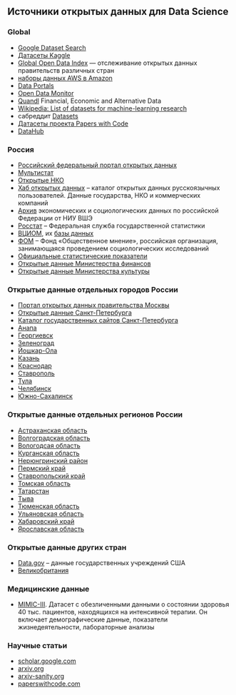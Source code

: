 ## Источники открытых данных для Data Science

### Global
- [Google Dataset Search](https://datasetsearch.research.google.com/)
- [Датасеты Kaggle](https://www.kaggle.com/datasets)
- [Global Open Data Index](https://index.okfn.org/) ― отслеживание открытых данных правительств различных стран
- [наборы данных AWS в Amazon](https://registry.opendata.aws/)
- [Data Portals](https://dataportals.org/search)
- [Open Data Monitor](https://www.opendatamonitor.eu/)
- [Quandl](https://www.quandl.com/) Financial, Economic and Alternative Data
- [Wikipedia: List of datasets for machine-learning research](https://en.wikipedia.org/wiki/List_of_datasets_for_machine-learning_research)
- сабреддит [Datasets](https://www.reddit.com/r/datasets/)
- [Датасеты проекта Papers with Code](https://paperswithcode.com/datasets?q=&v=lst&o=newest)
- [DataHub](https://datahub.io/)


### Россия
- [Российский федеральный портал открытых данных](http://data.gov.ru/)
- [Мультистат](http://multistat.ru/)
- [Открытые НКО](https://openngo.ru/)
- [Хаб открытых данных](https://hubofdata.ru/) – каталог открытых данных русскоязычных пользователей. Данные государства, НКО и коммерческих компаний
- [Архив](http://sophist.hse.ru/) экономических и социологических данных по российской Федерации от НИУ ВШЭ
- [Росстат](https://rosstat.gov.ru/) – Федеральная служба государственной статистики
- [ВЦИОМ](https://wciom.ru/), их [базы данных](https://bd.wciom.ru/)
- [ФОМ](https://fom.ru/) – Фонд «Общественное мнение», российская организация, занимающаяся проведением социологических исследований
- [Официальные статистические показатели](https://www.fedstat.ru/)
- [Открытые данные Министерства финансов](https://minfin.gov.ru/opendata/)
- [Открытые данные Министерства культуры](https://opendata.mkrf.ru/)


### Открытые данные отдельных городов России
- [Портал открытых данных правительства Москвы](https://data.mos.ru/)
- [Открытые данные Санкт-Петербурга](https://data.gov.spb.ru/)
- [Каталог государственных сайтов Санкт-Петербурга](https://esir.gov.spb.ru/)
- [Анапа ](ttp://www.anapa-official.ru/opendata/)
- [Георгиевск](http://www.georgievsk.ru/about/opendata/)
- [Зеленоград](http://www.zelao.ru/opendata/)
- [Йошкар-Ола](http://www.i-ola.ru/opendata/)
- [Казань](http://data.kzn.ru/)
- [Краснодар](https://www.krd.ru/opendata/)
- [Ставрополь](http://www.stavadm.ru/opendata/)
- [Тула](http://opendata71.ru)
- [Челябинск](http://socchel.ru/otkrytye-dannye)
- [Южно-Сахалинск](http://yuzhno-sakh.ru/dirs/1462)


### Открытые данные отдельных регионов России
- [Астраханская область]( http://egov.astrobl.ru/opendata/nabory-otkrytyh-dannyh)
- [Волгоградская область](http://old.volganet.ru/files/opendata/)
- [Вологодсая область](http://opendata.gov35.ru/)
- [Курганская область](http://kurganobl.ru/otkrytye-dannye)
- [Нерюнгринский район](http://www.neruadmin.ru/opendata/)
- [Пермский край](http://opendata.permkrai.ru/opendata/)
- [Ставропольский край](http://www.stavregion.ru/open/otkrytye-dannye/)
- [Томская область](http://tomsk.gov.ru/ru/otkrytyy-region/otkrytye-dannye/otkrytye-dannye-tomskoy-oblasti/)
- [Татарстан](https://open.tatarstan.ru/data/dataset)
- [Тыва](http://www.opentuva.ru/)
- [Тюменская область]( https://www.admtyumen.ru/ogv_ru/gov/open-gov/opendata.htm)
- [Ульяновская область](http://data.ulgov.ru/)
- [Хабаровский край](http://www.khv.gov.ru/ODOpenData/ChooseData)
- [Ярославская область](http://www.yarregion.ru/opendata/default.aspx)


### Открытые данные других стран
- [Data.gov](https://www.data.gov/) –  данные государственных учреждений США
- [Великобритания](data.gov.uk)

### Медицинские данные
-   [MIMIC-III](https://mimic.physionet.org/). Датасет с обезличенными данными о состоянии здоровья 40 тыс. пациентов, находящихся на интенсивной терапии. Он включает демографические данные, показатели жизнедеятельности, лабораторные анализы

### Научные статьи
- [scholar.google.com](https://scholar.google.com/)
- [arxiv.org](https://arxiv.org/)
- [arxiv-sanity.org](https://arxiv-sanity.org/)
- [paperswithcode.com](https://paperswithcode.com/)
